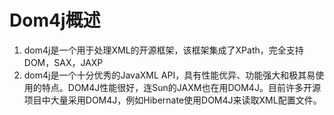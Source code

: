# Dom4j概述
1. dom4j是一个用于处理XML的开源框架，该框架集成了XPath，完全支持DOM，SAX，JAXP
2. dom4j是一个十分优秀的JavaXML API，具有性能优异、功能强大和极其易使用的特点。DOM4J性能很好，连Sun的JAXM也在用DOM4J。目前许多开源项目中大量采用DOM4J，例如Hibernate使用DOM4J来读取XML配置文件。

